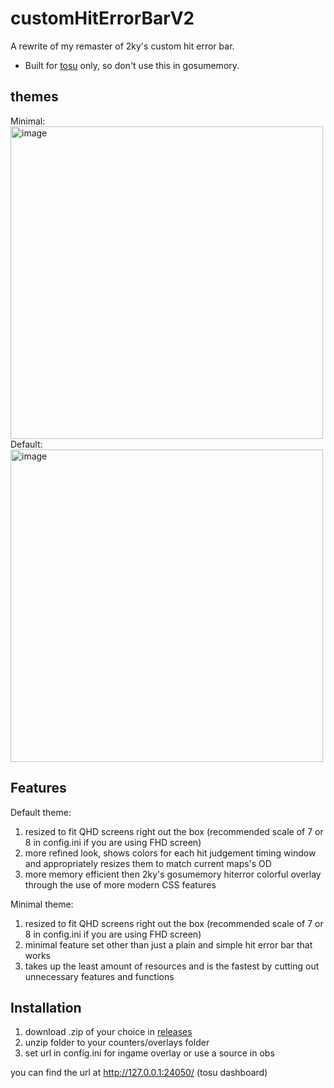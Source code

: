 # customHitErrorBarV2
A rewrite of my remaster of 2ky's custom hit error bar.   
  - Built for [tosu](https://github.com/KotRikD/tosu) only, so don't use this in gosumemory.
## themes
Minimal:   
<img width="500" alt="image" src="https://github.com/breadles5/customHitErrorBarV2/assets/101068519/6f47dce7-765f-42fe-a22c-cf38c95f0af0">    
Default:   
<img width="500" alt="image" src="https://github.com/breadles5/customHitErrorBarV2/assets/101068519/b6377d5c-4ffe-4ffa-935b-e9b5aed70b51">  
## Features
Default theme:
   1. resized to fit QHD screens right out the box (recommended scale of 7 or 8 in config.ini if you are using FHD screen)
   2. more refined look, shows colors for each hit judgement timing window and appropriately resizes them to match current maps's OD
   3. more memory efficient then 2ky's gosumemory hiterror colorful overlay through the use of more modern CSS features
      
Minimal theme:
   1. resized to fit QHD screens right out the box (recommended scale of 7 or 8 in config.ini if you are using FHD screen)
   2. minimal feature set other than just a plain and simple hit error bar that works
   3. takes up the least amount of resources and is the fastest by cutting out unnecessary features and functions
## Installation
   1. download .zip of your choice in [releases](https://github.com/breadles5/customHitErrorBarV2/releases)
   2. unzip folder to your counters/overlays folder
   3. set url in config.ini for ingame overlay or use a source in obs
      
you can find the url at http://127.0.0.1:24050/ (tosu dashboard)
